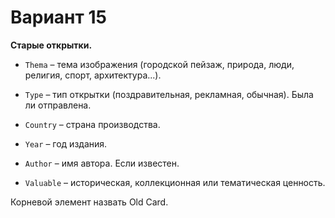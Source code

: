 <h1>Вариант 15</h1>
<b>Старые открытки.</b>

- `Thema` – тема изображения (городской пейзаж, природа, люди, религия, спорт, архитектура...).

- `Type` – тип открытки (поздравительная, рекламная, обычная). Была ли отправлена.

- `Country` – страна производства.

- `Year` – год издания.

- `Author` – имя автора. Если известен.

- `Valuable` – историческая, коллекционная или тематическая ценность. 

Корневой элемент назвать Old Card.
